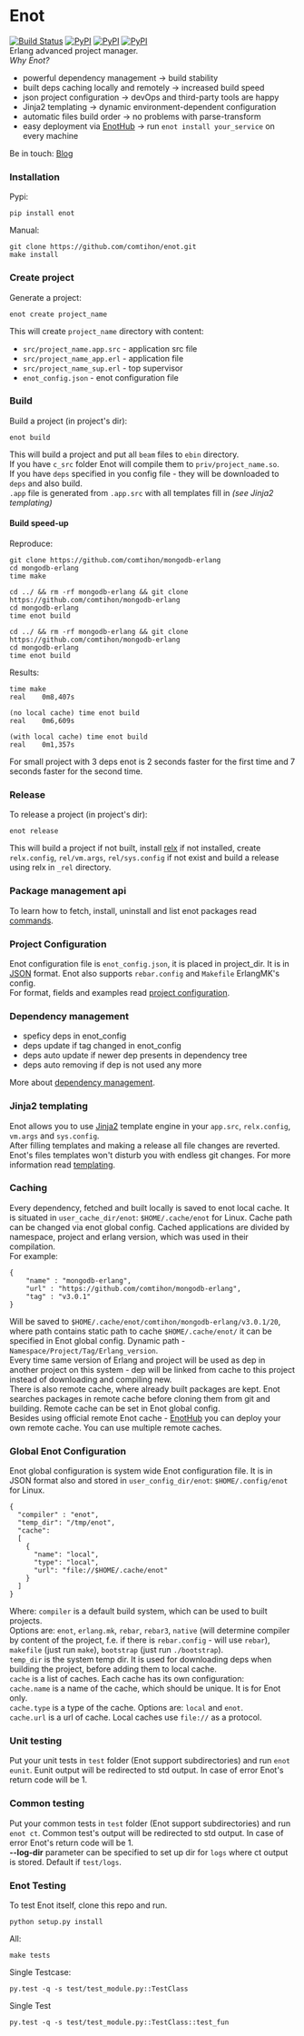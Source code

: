 # Enot 
[![Build Status](https://travis-ci.org/comtihon/enot.svg?branch=master)](https://travis-ci.org/comtihon/enot)
[![PyPI](https://img.shields.io/pypi/v/enot.svg)](https://pypi.python.org/pypi/enot)
[![PyPI](https://img.shields.io/pypi/pyversions/enot.svg)](https://pypi.python.org/pypi/enot)
[![PyPI](https://img.shields.io/pypi/wheel/enot.svg)](https://pypi.python.org/pypi/enot)  
Erlang advanced project manager.  
_Why Enot?_  
- powerful dependency management -> build stability
- built deps caching locally and remotely -> increased build speed
- json project configuration -> devOps and third-party tools are happy
- Jinja2 templating -> dynamic environment-dependent configuration
- automatic files build order -> no problems with parse-transform
- easy deployment via [EnotHub](https://enot.justtech.blog) -> run `enot install your_service` on every machine

Be in touch: [Blog](https://justtech.blog/tag/enot/)

### Installation
Pypi:

    pip install enot
Manual:
    
    git clone https://github.com/comtihon/enot.git
    make install

### Create project
Generate a project:

    enot create project_name
This will create `project_name` directory with content:  
* `src/project_name.app.src` - application src file  
* `src/project_name_app.erl` - application file  
* `src/project_name_sup.erl` - top supervisor  
* `enot_config.json` - enot configuration file

### Build
Build a project (in project's dir):

    enot build
This will build a project and put all `beam` files to `ebin` directory.  
If you have `c_src` folder Enot will compile them to `priv/project_name.so`.  
If you have `deps` specified in you config file - they will be downloaded to `deps` and also build.  
`.app` file is generated from `.app.src` with all templates fill in _(see Jinja2 templating)_
#### Build speed-up
Reproduce:
```
git clone https://github.com/comtihon/mongodb-erlang
cd mongodb-erlang
time make

cd ../ && rm -rf mongodb-erlang && git clone https://github.com/comtihon/mongodb-erlang
cd mongodb-erlang
time enot build

cd ../ && rm -rf mongodb-erlang && git clone https://github.com/comtihon/mongodb-erlang
cd mongodb-erlang
time enot build
```
Results:
```
time make
real    0m8,407s

(no local cache) time enot build
real    0m6,609s

(with local cache) time enot build
real    0m1,357s
```
For small project with 3 deps enot is 2 seconds faster for the first time and 7 seconds faster for the second time.

### Release
To release a project (in project's dir):

    enot release
This will build a project if not built, install [relx](https://github.com/erlware/relx]creates) if not installed,
 create `relx.config`, `rel/vm.args`, `rel/sys.config` if not exist and build a release using relx in `_rel` 
 directory.
 
### Package management api
To learn how to fetch, install, uninstall and list enot packages read [commands](docs/commands.md).

### Project Configuration
Enot configuration file is `enot_config.json`, it is placed in project_dir. It is in [JSON](http://www.json.org) format.
Enot also supports `rebar.config` and `Makefile` ErlangMK's config.  
For format, fields and examples read [project configuration](docs/project_configuration.md).

### Dependency management
* speficy deps in enot_config
* deps update if tag changed in enot_config
* deps auto update if newer dep presents in dependency tree
* deps auto removing if dep is not used any more  

More about [dependency management](docs/deps.md).

### Jinja2 templating
Enot allows you to use [Jinja2](http://jinja.pocoo.org/) template engine in your `app.src`, `relx.config`, `vm.args` 
and `sys.config`.  
After filling templates and making a release all file changes are reverted. Enot's files templates won't disturb you 
with endless git changes.
For more information read [templating](docs/templating.md).   

### Caching
Every dependency, fetched and built locally is saved to enot local cache. It is situated in `user_cache_dir/enot`: 
`$HOME/.cache/enot` for Linux. Cache path can be changed via enot global config. Cached applications are divided by 
namespace, project and erlang version, which was used in their compilation.  
For example:
    
    {
        "name" : "mongodb-erlang",
        "url" : "https://github.com/comtihon/mongodb-erlang",
        "tag" : "v3.0.1"
    }
Will be saved to `$HOME/.cache/enot/comtihon/mongodb-erlang/v3.0.1/20`, where path contains static path to cache 
`$HOME/.cache/enot/` it can be specified in Enot global config. Dynamic path - `Namespace/Project/Tag/Erlang_version`.  
Every time same version of Erlang and project will be used as dep in another project on this system - dep will be linked
 from cache to this project instead of downloading and compiling new.  
There is also remote cache, where already built packages are kept. Enot searches packages in remote cache before cloning
them from git and building. Remote cache can be set in Enot global config.   
Besides using official remote Enot cache - [EnotHub](https://enot.justtech.blog) you can deploy your own remote cache. 
You can use multiple remote caches.

### Global Enot Configuration
Enot global configuration is system wide Enot configuration file. It is in JSON format also and stored in
`user_config_dir/enot`: `$HOME/.config/enot` for Linux.

    {
      "compiler" : "enot",
      "temp_dir": "/tmp/enot",
      "cache":
      [
        {
          "name": "local",
          "type": "local",
          "url": "file://$HOME/.cache/enot"
        }
      ]
    }
Where:
`compiler` is a default build system, which can be used to built projects.  
Options are: `enot`, `erlang.mk`, `rebar`, `rebar3`, `native` (will determine compiler by content of the project, f.e. 
if there is `rebar.config` - will use `rebar`), `makefile` (just run `make`), `bootstrap` (just run `./bootstrap`).  
`temp_dir` is the system temp dir. It is used for downloading deps when building the project, before adding them to 
local cache.  
`cache` is a list of caches. Each cache has its own configuration:  
`cache.name` is a name of the cache, which should be unique. It is for Enot only.  
`cache.type` is a type of the cache. Options are: `local` and `enot`.  
`cache.url` is a url of cache. Local caches use `file://` as a protocol.  

### Unit testing
Put your unit tests in `test` folder (Enot support subdirectories) and run `enot eunit`. Eunit output will be redirected
to std output. In case of error Enot's return code will be 1.

### Common  testing
Put your common tests in `test` folder (Enot support subdirectories) and run `enot ct`. Common test's output will be
redirected to std output. In case of error Enot's return code will be 1.  
__--log-dir__ parameter can be specified to set up dir for `logs` where ct output is stored. Default if `test/logs`.

### Enot Testing 
To test Enot itself, clone this repo and run.
    
    python setup.py install
All:

    make tests
Single Testcase:

    py.test -q -s test/test_module.py::TestClass
Single Test

    py.test -q -s test/test_module.py::TestClass::test_fun